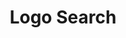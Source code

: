 ---
codehost: https://github.com/VectorLogoZone/LogoSearch
font:
  google: https://fonts.google.com/specimen/Sansita
  name: Sansita
images:
- logosearch-ar21.svg
- logosearch-icon.svg
- logosearch-horizontal.svg
logohandle: logosearch
sort: logosearch
tags:
- andrew_marcuse
- logos
- search
title: Logo Search
website: https://logosear.ch//
---